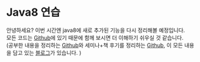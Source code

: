 # Java8 연습

안녕하세요? 이번 시간엔 java8에 새로 추가된 기능을 다시 정리해볼 예정입니다.  
모든 코드는 [Github](https://github.com/jojoldu/blog-code/tree/master/java8-in-action)에 있기 때문에 함께 보시면 더 이해하기 쉬우실 것 같습니다.  
(공부한 내용을 정리하는 [Github](https://github.com/jojoldu/blog-code)와 세미나+책 후기를 정리하는 [Github](https://github.com/jojoldu/review), 이 모든 내용을 담고 있는 [블로그](http://jojoldu.tistory.com/)가 있습니다. )<br/>

